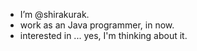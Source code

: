 
- I’m @shirakurak.
- work as an Java programmer, in now.
- interested in ... yes, I'm thinking about it.
